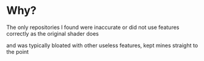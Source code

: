 # Why?

The only repositories I found were inaccurate or did not use features correctly as the original shader does

and was typically bloated with other useless features, kept mines straight to the point
